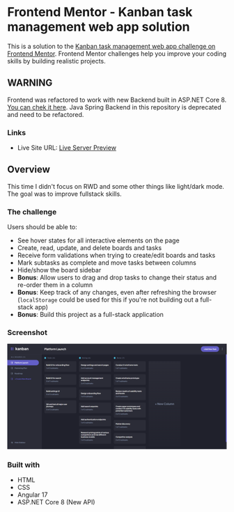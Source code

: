 # Frontend Mentor - Kanban task management web app solution

This is a solution to the [Kanban task management web app challenge on Frontend Mentor](https://www.frontendmentor.io/challenges/kanban-task-management-web-app-wgQLt-HlbB). Frontend Mentor challenges help you improve your coding skills by building realistic projects.

## WARNING

Frontend was refactored to work with new Backend built in ASP.NET Core 8. [You can chek it here](https://github.com/CptCartoon/Kanban-FullstackApp-Backend-ASP.NET-Core-API). Java Spring Backend in this repository is deprecated and need to be refactored.

### Links

- Live Site URL: [Live Server Preview](https://your-live-site-url.com)

## Overview

This time I didn't focus on RWD and some other things like light/dark mode. The goal was to improve fullstack skills.

### The challenge

Users should be able to:

- See hover states for all interactive elements on the page
- Create, read, update, and delete boards and tasks
- Receive form validations when trying to create/edit boards and tasks
- Mark subtasks as complete and move tasks between columns
- Hide/show the board sidebar
- **Bonus**: Allow users to drag and drop tasks to change their status and re-order them in a column
- **Bonus**: Keep track of any changes, even after refreshing the browser (`localStorage` could be used for this if you're not building out a full-stack app)
- **Bonus**: Build this project as a full-stack application

### Screenshot

![](screenshot.png)

### Built with

- HTML
- CSS
- Angular 17
- ASP.NET Core 8 (New API)
